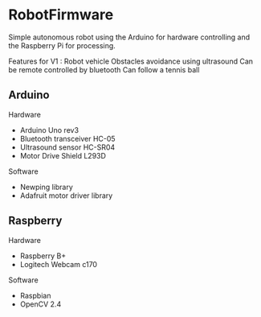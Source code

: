 RobotFirmware
=============
Simple autonomous robot using the Arduino for hardware controlling and the Raspberry Pi for processing.

Features for V1 :
Robot vehicle
Obstacles avoidance using ultrasound
Can be remote controlled by bluetooth
Can follow a tennis ball

Arduino
-------
Hardware
* Arduino Uno rev3
* Bluetooth transceiver HC-05
* Ultrasound sensor HC-SR04
* Motor Drive Shield L293D

Software
* Newping library
* Adafruit motor driver library

Raspberry
---------
Hardware
* Raspberry B+
* Logitech Webcam c170 

Software
* Raspbian
* OpenCV 2.4
